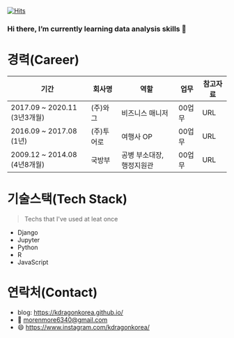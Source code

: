 [![Hits](https://hits.seeyoufarm.com/api/count/incr/badge.svg?url=https%3A%2F%2Fgithub.com%2Fkdragonkorea%2Fkdragonkorea&count_bg=%2379C83D&title_bg=%23555555&icon=&icon_color=%23E7E7E7&title=hits&edge_flat=false)](https://hits.seeyoufarm.com)

### Hi there, I’m currently learning data analysis skills 👋

<!--
**kdragonkorea/kdragonkorea** is a ✨ _special_ ✨ repository because its `README.md` (this file) appears on your GitHub profile.

Here are some ideas to get you started:

- 🔭 I’m currently working on ...
- 🌱 I’m currently learning data analysis skills
- 👯 I’m looking to collaborate on ...
- 🤔 I’m looking for help with ...
- 💬 Ask me about ...
- 📫 How to reach me: ...
- 😄 Pronouns: ...
- ⚡ Fun fact: ...
-->


# 경력(Career)
|기간   |회사명   |역할   |업무   |참고자료   |
|---|---|---|---|---|
| 2017.09 ~ 2020.11 (3년3개월) |(주)와그 |비즈니스 매니저 |00업무 |URL |
| 2016.09 ~ 2017.08 (1년) |(주)투어로 |여행사 OP |00업무 |URL |
| 2009.12 ~ 2014.08 (4년8개월) |국방부 |공병 부소대장, 행정지원관 |00업무 |URL |

# 기술스택(Tech Stack)
> Techs that I've used at leat once
* Django
* Jupyter
* Python
* R
* JavaScript

# 연락처(Contact)
* blog: https://kdragonkorea.github.io/
* :email: morenmore6340@gmail.com
* :smile: https://www.instagram.com/kdragonkorea/

